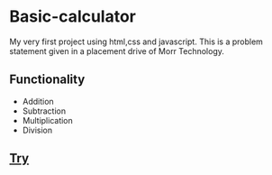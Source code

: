 # Basic-calculator
My very first project using html,css and javascript. This is a problem statement given in a placement drive of Morr Technology.

## Functionality
* Addition
* Subtraction
* Multiplication
* Division

## <a href="https://agrwl-prankit.github.io/Basic-calculator/">Try</a>
